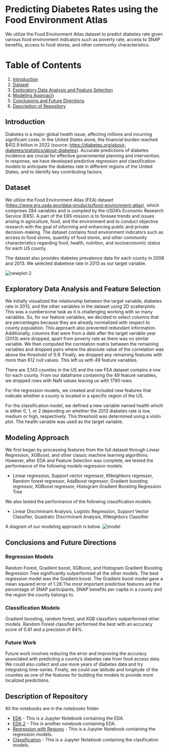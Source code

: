 # Predicting Diabetes Rates using the Food Environment Atlas

We utilize the Food Environment Atlas dataset to predict diabetes rate given various food environment indicators such as poverty rate, access to SNAP benefits, access to food stores, and other community characteristics.

# Table of Contents
1. [Introduction](#Introduction)
2. [Dataset](#Dataset)
3. [Exploratory Data Analysis and Feature Selection](#Exploratory-Data-Analysis-and-Feature-Selection)
4. [Modeling Approach](#Modeling-Approach)
5. [Conclusions and Future Directions](#Conclusions-and-Future-Directions)
6. [Description of Repository](#Description-of-Repository)

## Introduction

Diabetes is a major global health issue, affecting millions and incurring significant costs. In the United States alone, the financial burden reached $412.9 billion in 2022 (source: https://diabetes.org/about-diabetes/statistics/about-diabetes). Accurate predictions of diabetes incidence are crucial for effective governmental planning and intervention. In response, we have developed predictive regression and classification models to anticipate the diabetes rate in different regions of the United States, and to identify key contributing factors. 

## Dataset

We utilize the Food Environment Atlas (FEA) dataset (https://www.ers.usda.gov/data-products/food-environment-atlas),  which comprises 284 variables and is compiled by the USDA’s Economic Research Service (ERS). A part of the ERS mission is to foresee trends and issues arising in agriculture, food, and the environment and to conduct objective research with the goal of informing and enhancing public and private decision-making. The dataset contains food environment indicators such as access to food stores, quantity of food stores, and other community characteristics regarding food, health, nutrition, and socioeconomic status for each US county.

The dataset also provides diabetes prevalence data for each county in 2008 and 2013. We selected diabetese rate in 2013 as our target variable.

![newplot-2](https://github.com/db4014/food-atlas-2024/assets/111996974/79c2df69-52ca-46a5-b6b3-acf91bbfd020)


## Exploratory Data Analysis and Feature Selection

We initially visualized the relationship between the target variable, diabetes rate in 2013, and the other variables in the dataset using 2D scatterplots. This was a cumbersome task as it is challenging working with so many variables. So, for our feature variables, we decided to select columns that are percentages because they are already normalized with respect to county population. This approach also prevented redundant information. Additionally, columns that were from a date after the target variable year (2013) were dropped, apart from poverty rate as there was no similar variable. We then computed the correlation matrix between the remaining variables and dropped pairs where the absolute value of the correlation was above the threshold of 0.9. Finally, we dropped any remaining features with more than 612 null values. This left us with 49 feature variables. 

There are 3,143 counties in the US and the raw FEA dataset contains a row for each county. From our dataframe containing the 49 feature variables, we dropped rows with NaN values leaving us with 1790 rows.

For the regression models, we created and included new features that indicate whether a county is located in a specific region of the US.

For the classification model, we defined a new variable named health which is either 0, 1, or 2 depending on whether the 2013 diabetes rate is low, medium or high, respectively. This threshold was determined using a violin plot. The health variable was used as the target variable.


## Modeling Approach
We first began by processing features from the full dataset through Linear Regression, XGBoost, and other classic machine learning algorithms. However, after EDA and Feature Selection was complete, we tested the performance of the following models regression models:

* Linear regression, Support vector regressor, KNeighbors regressor, Random forest regressor, AdaBoost regressor, Gradient boosting regressor, XGBoost regressor, Histogram Gradient Boosting Regression Tree

We also tested the performance of the following classification models:

* Linear Discriminant Analysis, Logistic Regression, Support Vector Classifier, Quadratic Discriminant Analysis, KNeighbors Classifier

A diagram of our modeling approach is below.
![model](https://github.com/db4014/food-atlas-2024/assets/111996974/e95f2411-06aa-4691-b73e-119993d60673)


## Conclusions and Future Directions

### Regression Models

Random Forest, Gradient boost, XGBoost, and Histogram Gradient Boosting Regression Tree significantly outperformed all the other models. The best regression model was the Gradient boost. The Gradient boost model gave a mean squared error of 1.28.The most important predictive features are the percentage of SNAP participants, SNAP benefits per capita in a county and the region the county belongs to.

### Classification Models
Gradient boosting, random forest, and XGB classifiers outperformed other models. Random Forest classifier performed the best with an accuracy score of 0.81 and a precision of 84%.

### Future Work
Future work involves reducing the error and improving the accuracy associated with predicting a county’s diabetes rate from food access data. We could also collect and use more years of diabetes data and try integrating time-series. Finally, we could use latitude and longitude of the counties as one of the features for building the models to provide more localized predictions.



## Description of Repository

All the notebooks are in the _notebooks_ folder

* [EDA]((https://github.com/db4014/food-atlas-2024/blob/main/notebooks/EDA_FEA_danielle.ipynb)) - This is a Jupyter Notebook containing the EDA.
* [EDA 2](https://github.com/db4014/food-atlas-2024/blob/main/notebooks/food_atlas_EDA_5_20.ipynb) - This is another notebook containing EDA.
* [Regression with Regions]((https://github.com/db4014/food-atlas-2024/blob/main/notebooks/Food_atlas_modelling_with_region_Monalisa.ipynb)) - This is a Jupyter Notebook containing the regression models.
* [Classification](https://github.com/db4014/food-atlas-2024/blob/main/notebooks/Classification.ipynb) - This is a Jupyter Notebook containing the clasification models.
  


